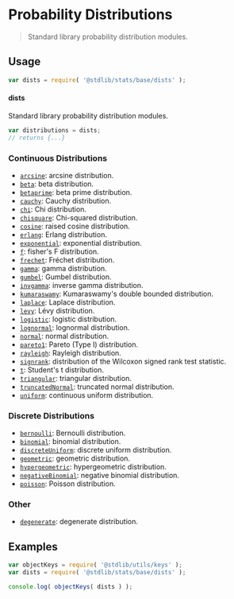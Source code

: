 <!--

@license Apache-2.0

Copyright (c) 2018 The Stdlib Authors.

Licensed under the Apache License, Version 2.0 (the "License");
you may not use this file except in compliance with the License.
You may obtain a copy of the License at

   http://www.apache.org/licenses/LICENSE-2.0

Unless required by applicable law or agreed to in writing, software
distributed under the License is distributed on an "AS IS" BASIS,
WITHOUT WARRANTIES OR CONDITIONS OF ANY KIND, either express or implied.
See the License for the specific language governing permissions and
limitations under the License.

-->

# Probability Distributions

> Standard library probability distribution modules.

<section class="usage">

## Usage

```javascript
var dists = require( '@stdlib/stats/base/dists' );
```

#### dists

Standard library probability distribution modules.

```javascript
var distributions = dists;
// returns {...}
```

### Continuous Distributions

<!-- <toc keywords="+continuous, -discrete"> -->

<div class="namespace-toc">

-   <span class="signature">[`arcsine`][@stdlib/stats/base/dists/arcsine]</span><span class="delimiter">: </span><span class="description">arcsine distribution.</span>
-   <span class="signature">[`beta`][@stdlib/stats/base/dists/beta]</span><span class="delimiter">: </span><span class="description">beta distribution.</span>
-   <span class="signature">[`betaprime`][@stdlib/stats/base/dists/betaprime]</span><span class="delimiter">: </span><span class="description">beta prime distribution.</span>
-   <span class="signature">[`cauchy`][@stdlib/stats/base/dists/cauchy]</span><span class="delimiter">: </span><span class="description">Cauchy distribution.</span>
-   <span class="signature">[`chi`][@stdlib/stats/base/dists/chi]</span><span class="delimiter">: </span><span class="description">Chi distribution.</span>
-   <span class="signature">[`chisquare`][@stdlib/stats/base/dists/chisquare]</span><span class="delimiter">: </span><span class="description">Chi-squared distribution.</span>
-   <span class="signature">[`cosine`][@stdlib/stats/base/dists/cosine]</span><span class="delimiter">: </span><span class="description">raised cosine distribution.</span>
-   <span class="signature">[`erlang`][@stdlib/stats/base/dists/erlang]</span><span class="delimiter">: </span><span class="description">Erlang distribution.</span>
-   <span class="signature">[`exponential`][@stdlib/stats/base/dists/exponential]</span><span class="delimiter">: </span><span class="description">exponential distribution.</span>
-   <span class="signature">[`f`][@stdlib/stats/base/dists/f]</span><span class="delimiter">: </span><span class="description">fisher's F distribution.</span>
-   <span class="signature">[`frechet`][@stdlib/stats/base/dists/frechet]</span><span class="delimiter">: </span><span class="description">Fréchet distribution.</span>
-   <span class="signature">[`gamma`][@stdlib/stats/base/dists/gamma]</span><span class="delimiter">: </span><span class="description">gamma distribution.</span>
-   <span class="signature">[`gumbel`][@stdlib/stats/base/dists/gumbel]</span><span class="delimiter">: </span><span class="description">Gumbel distribution.</span>
-   <span class="signature">[`invgamma`][@stdlib/stats/base/dists/invgamma]</span><span class="delimiter">: </span><span class="description">inverse gamma distribution.</span>
-   <span class="signature">[`kumaraswamy`][@stdlib/stats/base/dists/kumaraswamy]</span><span class="delimiter">: </span><span class="description">Kumaraswamy's double bounded distribution.</span>
-   <span class="signature">[`laplace`][@stdlib/stats/base/dists/laplace]</span><span class="delimiter">: </span><span class="description">Laplace distribution.</span>
-   <span class="signature">[`levy`][@stdlib/stats/base/dists/levy]</span><span class="delimiter">: </span><span class="description">Lévy distribution.</span>
-   <span class="signature">[`logistic`][@stdlib/stats/base/dists/logistic]</span><span class="delimiter">: </span><span class="description">logistic distribution.</span>
-   <span class="signature">[`lognormal`][@stdlib/stats/base/dists/lognormal]</span><span class="delimiter">: </span><span class="description">lognormal distribution.</span>
-   <span class="signature">[`normal`][@stdlib/stats/base/dists/normal]</span><span class="delimiter">: </span><span class="description">normal distribution.</span>
-   <span class="signature">[`pareto1`][@stdlib/stats/base/dists/pareto-type1]</span><span class="delimiter">: </span><span class="description">Pareto (Type I) distribution.</span>
-   <span class="signature">[`rayleigh`][@stdlib/stats/base/dists/rayleigh]</span><span class="delimiter">: </span><span class="description">Rayleigh distribution.</span>
-   <span class="signature">[`signrank`][@stdlib/stats/base/dists/signrank]</span><span class="delimiter">: </span><span class="description">distribution of the Wilcoxon signed rank test statistic.</span>
-   <span class="signature">[`t`][@stdlib/stats/base/dists/t]</span><span class="delimiter">: </span><span class="description">Student's t distribution.</span>
-   <span class="signature">[`triangular`][@stdlib/stats/base/dists/triangular]</span><span class="delimiter">: </span><span class="description">triangular distribution.</span>
-   <span class="signature">[`truncatedNormal`][@stdlib/stats/base/dists/truncated-normal]</span><span class="delimiter">: </span><span class="description">truncated normal distribution.</span>
-   <span class="signature">[`uniform`][@stdlib/stats/base/dists/uniform]</span><span class="delimiter">: </span><span class="description">continuous uniform distribution.</span>

</div>

<!-- </toc> -->

### Discrete Distributions

<!-- <toc keywords="-continuous, +discrete"> -->

<div class="namespace-toc">

-   <span class="signature">[`bernoulli`][@stdlib/stats/base/dists/bernoulli]</span><span class="delimiter">: </span><span class="description">Bernoulli distribution.</span>
-   <span class="signature">[`binomial`][@stdlib/stats/base/dists/binomial]</span><span class="delimiter">: </span><span class="description">binomial distribution.</span>
-   <span class="signature">[`discreteUniform`][@stdlib/stats/base/dists/discrete-uniform]</span><span class="delimiter">: </span><span class="description">discrete uniform distribution.</span>
-   <span class="signature">[`geometric`][@stdlib/stats/base/dists/geometric]</span><span class="delimiter">: </span><span class="description">geometric distribution.</span>
-   <span class="signature">[`hypergeometric`][@stdlib/stats/base/dists/hypergeometric]</span><span class="delimiter">: </span><span class="description">hypergeometric distribution.</span>
-   <span class="signature">[`negativeBinomial`][@stdlib/stats/base/dists/negative-binomial]</span><span class="delimiter">: </span><span class="description">negative binomial distribution.</span>
-   <span class="signature">[`poisson`][@stdlib/stats/base/dists/poisson]</span><span class="delimiter">: </span><span class="description">Poisson distribution.</span>

</div>

<!-- </toc> -->

### Other

<!-- <toc keywords="+degenerate"> -->

<div class="namespace-toc">

-   <span class="signature">[`degenerate`][@stdlib/stats/base/dists/degenerate]</span><span class="delimiter">: </span><span class="description">degenerate distribution.</span>

</div>

<!-- </toc> -->

</section>

<!-- /.usage -->

<section class="examples">

## Examples

<!-- TODO: better examples -->

<!-- eslint no-undef: "error" -->

```javascript
var objectKeys = require( '@stdlib/utils/keys' );
var dists = require( '@stdlib/stats/base/dists' );

console.log( objectKeys( dists ) );
```

</section>

<!-- /.examples -->

<section class="links">

<!-- <toc-links> -->

[@stdlib/stats/base/dists/degenerate]: https://github.com/stdlib-js/stdlib/tree/develop/lib/node_modules/%40stdlib/stats/base/dists/degenerate

[@stdlib/stats/base/dists/bernoulli]: https://github.com/stdlib-js/stdlib/tree/develop/lib/node_modules/%40stdlib/stats/base/dists/bernoulli

[@stdlib/stats/base/dists/binomial]: https://github.com/stdlib-js/stdlib/tree/develop/lib/node_modules/%40stdlib/stats/base/dists/binomial

[@stdlib/stats/base/dists/discrete-uniform]: https://github.com/stdlib-js/stdlib/tree/develop/lib/node_modules/%40stdlib/stats/base/dists/discrete-uniform

[@stdlib/stats/base/dists/geometric]: https://github.com/stdlib-js/stdlib/tree/develop/lib/node_modules/%40stdlib/stats/base/dists/geometric

[@stdlib/stats/base/dists/hypergeometric]: https://github.com/stdlib-js/stdlib/tree/develop/lib/node_modules/%40stdlib/stats/base/dists/hypergeometric

[@stdlib/stats/base/dists/negative-binomial]: https://github.com/stdlib-js/stdlib/tree/develop/lib/node_modules/%40stdlib/stats/base/dists/negative-binomial

[@stdlib/stats/base/dists/poisson]: https://github.com/stdlib-js/stdlib/tree/develop/lib/node_modules/%40stdlib/stats/base/dists/poisson

[@stdlib/stats/base/dists/arcsine]: https://github.com/stdlib-js/stdlib/tree/develop/lib/node_modules/%40stdlib/stats/base/dists/arcsine

[@stdlib/stats/base/dists/beta]: https://github.com/stdlib-js/stdlib/tree/develop/lib/node_modules/%40stdlib/stats/base/dists/beta

[@stdlib/stats/base/dists/betaprime]: https://github.com/stdlib-js/stdlib/tree/develop/lib/node_modules/%40stdlib/stats/base/dists/betaprime

[@stdlib/stats/base/dists/cauchy]: https://github.com/stdlib-js/stdlib/tree/develop/lib/node_modules/%40stdlib/stats/base/dists/cauchy

[@stdlib/stats/base/dists/chi]: https://github.com/stdlib-js/stdlib/tree/develop/lib/node_modules/%40stdlib/stats/base/dists/chi

[@stdlib/stats/base/dists/chisquare]: https://github.com/stdlib-js/stdlib/tree/develop/lib/node_modules/%40stdlib/stats/base/dists/chisquare

[@stdlib/stats/base/dists/cosine]: https://github.com/stdlib-js/stdlib/tree/develop/lib/node_modules/%40stdlib/stats/base/dists/cosine

[@stdlib/stats/base/dists/erlang]: https://github.com/stdlib-js/stdlib/tree/develop/lib/node_modules/%40stdlib/stats/base/dists/erlang

[@stdlib/stats/base/dists/exponential]: https://github.com/stdlib-js/stdlib/tree/develop/lib/node_modules/%40stdlib/stats/base/dists/exponential

[@stdlib/stats/base/dists/f]: https://github.com/stdlib-js/stdlib/tree/develop/lib/node_modules/%40stdlib/stats/base/dists/f

[@stdlib/stats/base/dists/frechet]: https://github.com/stdlib-js/stdlib/tree/develop/lib/node_modules/%40stdlib/stats/base/dists/frechet

[@stdlib/stats/base/dists/gamma]: https://github.com/stdlib-js/stdlib/tree/develop/lib/node_modules/%40stdlib/stats/base/dists/gamma

[@stdlib/stats/base/dists/gumbel]: https://github.com/stdlib-js/stdlib/tree/develop/lib/node_modules/%40stdlib/stats/base/dists/gumbel

[@stdlib/stats/base/dists/invgamma]: https://github.com/stdlib-js/stdlib/tree/develop/lib/node_modules/%40stdlib/stats/base/dists/invgamma

[@stdlib/stats/base/dists/kumaraswamy]: https://github.com/stdlib-js/stdlib/tree/develop/lib/node_modules/%40stdlib/stats/base/dists/kumaraswamy

[@stdlib/stats/base/dists/laplace]: https://github.com/stdlib-js/stdlib/tree/develop/lib/node_modules/%40stdlib/stats/base/dists/laplace

[@stdlib/stats/base/dists/levy]: https://github.com/stdlib-js/stdlib/tree/develop/lib/node_modules/%40stdlib/stats/base/dists/levy

[@stdlib/stats/base/dists/logistic]: https://github.com/stdlib-js/stdlib/tree/develop/lib/node_modules/%40stdlib/stats/base/dists/logistic

[@stdlib/stats/base/dists/lognormal]: https://github.com/stdlib-js/stdlib/tree/develop/lib/node_modules/%40stdlib/stats/base/dists/lognormal

[@stdlib/stats/base/dists/normal]: https://github.com/stdlib-js/stdlib/tree/develop/lib/node_modules/%40stdlib/stats/base/dists/normal

[@stdlib/stats/base/dists/pareto-type1]: https://github.com/stdlib-js/stdlib/tree/develop/lib/node_modules/%40stdlib/stats/base/dists/pareto-type1

[@stdlib/stats/base/dists/rayleigh]: https://github.com/stdlib-js/stdlib/tree/develop/lib/node_modules/%40stdlib/stats/base/dists/rayleigh

[@stdlib/stats/base/dists/signrank]: https://github.com/stdlib-js/stdlib/tree/develop/lib/node_modules/%40stdlib/stats/base/dists/signrank

[@stdlib/stats/base/dists/t]: https://github.com/stdlib-js/stdlib/tree/develop/lib/node_modules/%40stdlib/stats/base/dists/t

[@stdlib/stats/base/dists/triangular]: https://github.com/stdlib-js/stdlib/tree/develop/lib/node_modules/%40stdlib/stats/base/dists/triangular

[@stdlib/stats/base/dists/truncated-normal]: https://github.com/stdlib-js/stdlib/tree/develop/lib/node_modules/%40stdlib/stats/base/dists/truncated-normal

[@stdlib/stats/base/dists/uniform]: https://github.com/stdlib-js/stdlib/tree/develop/lib/node_modules/%40stdlib/stats/base/dists/uniform

<!-- </toc-links> -->

</section>

<!-- /.links -->

